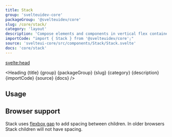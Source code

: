 ```yaml
---
title: Stack
group: 'svelteuidev-core'
packageGroup: '@svelteuidev/core'
slug: /core/stack/
category: 'layout'
description: 'Compose elements and components in vertical flex container'
importCode: "import { Stack } from '@svelteuidev/core';"
source: 'svelteui-core/src/components/Stack/Stack.svelte'
docs: 'core/stack'
---
```


<script>
  import { Demo, StackDemos } from '@svelteuidev/demos';
	import { Heading } from "$lib/components";
</script>

<svelte:head>
  <title>{title} - SvelteUI</title>
</svelte:head>

<Heading {title} {group} {packageGroup} {slug} {category} {description} {importCode} {source} {docs} />

## Usage

<Demo demo={StackDemos.configurator} />

## Browser support

Stack uses [flexbox gap](https://caniuse.com/flexbox-gap) to add spacing between children.
In older browsers Stack children will not have spacing.
